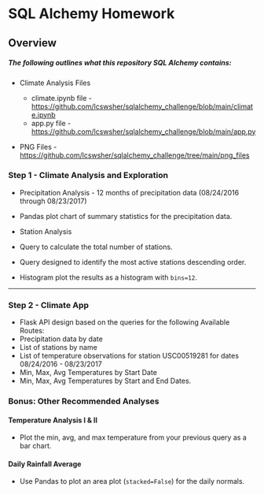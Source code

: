 # SQL Alchemy Homework



##   Overview 

##### The following outlines what this repository SQL Alchemy contains: 

- Climate  Analysis Files
  - climate.ipynb file -  https://github.com/lcswsher/sqlalchemy_challenge/blob/main/climate.ipynb
  - app.py  file -  https://github.com/lcswsher/sqlalchemy_challenge/blob/main/app.py

- PNG Files - https://github.com/lcswsher/sqlalchemy_challenge/tree/main/png_files



### Step 1 - Climate Analysis and Exploration

* Precipitation Analysis - 12 months of precipitation data  (08/24/2016 through 08/23/2017)

* Pandas plot chart of summary statistics for the precipitation data.
*  Station Analysis 
  * Query to calculate the total number of stations.
  * Query designed to identify the most active stations descending order.
* Histogram plot the results as a histogram with `bins=12`.

- - -

### Step 2 - Climate App

* Flask API design based on the queries for the following Available Routes:
* Precipitation data by date
* List of stations by name
* List of temperature observations for station USC00519281 for dates 08/24/2016 - 08/23/2017
* Min, Max, Avg Temperatures by Start Date
* Min, Max, Avg Temperatures by Start and End Dates.

### Bonus: Other Recommended Analyses

#### Temperature Analysis I & II

* Plot the min, avg, and max temperature from your previous query as a bar chart.


#### Daily Rainfall Average

* Use Pandas to plot an area plot (`stacked=False`) for the daily normals.
